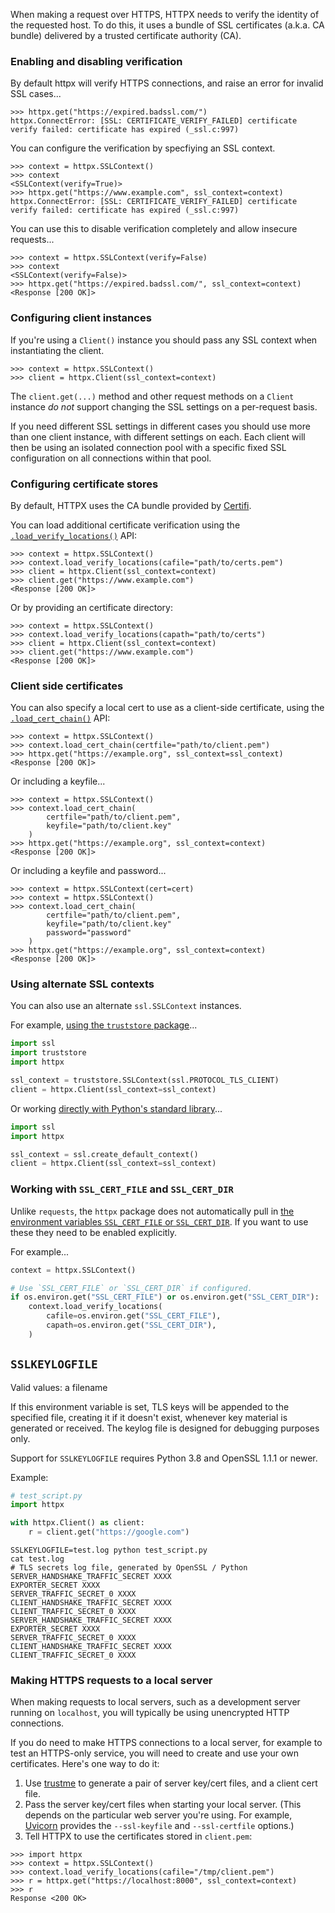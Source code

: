 When making a request over HTTPS, HTTPX needs to verify the identity of the requested host. To do this, it uses a bundle of SSL certificates (a.k.a. CA bundle) delivered by a trusted certificate authority (CA).

### Enabling and disabling verification

By default httpx will verify HTTPS connections, and raise an error for invalid SSL cases...

```pycon
>>> httpx.get("https://expired.badssl.com/")
httpx.ConnectError: [SSL: CERTIFICATE_VERIFY_FAILED] certificate verify failed: certificate has expired (_ssl.c:997)
```

You can configure the verification by specfiying an SSL context.

```pycon
>>> context = httpx.SSLContext()
>>> context
<SSLContext(verify=True)>
>>> httpx.get("https://www.example.com", ssl_context=context)
httpx.ConnectError: [SSL: CERTIFICATE_VERIFY_FAILED] certificate verify failed: certificate has expired (_ssl.c:997)
```

You can use this to disable verification completely and allow insecure requests...

```pycon
>>> context = httpx.SSLContext(verify=False)
>>> context
<SSLContext(verify=False)>
>>> httpx.get("https://expired.badssl.com/", ssl_context=context)
<Response [200 OK]>
```

### Configuring client instances

If you're using a `Client()` instance you should pass any SSL context when instantiating the client.

```pycon
>>> context = httpx.SSLContext()
>>> client = httpx.Client(ssl_context=context)
```

The `client.get(...)` method and other request methods on a `Client` instance *do not* support changing the SSL settings on a per-request basis.

If you need different SSL settings in different cases you should use more than one client instance, with different settings on each. Each client will then be using an isolated connection pool with a specific fixed SSL configuration on all connections within that pool.

### Configuring certificate stores

By default, HTTPX uses the CA bundle provided by [Certifi](https://pypi.org/project/certifi/).

You can load additional certificate verification using the [`.load_verify_locations()`](https://docs.python.org/3/library/ssl.html#ssl.SSLContext.load_verify_locations) API:

```pycon
>>> context = httpx.SSLContext()
>>> context.load_verify_locations(cafile="path/to/certs.pem")
>>> client = httpx.Client(ssl_context=context)
>>> client.get("https://www.example.com")
<Response [200 OK]>
```

Or by providing an certificate directory:

```pycon
>>> context = httpx.SSLContext()
>>> context.load_verify_locations(capath="path/to/certs")
>>> client = httpx.Client(ssl_context=context)
>>> client.get("https://www.example.com")
<Response [200 OK]>
```

### Client side certificates

You can also specify a local cert to use as a client-side certificate, using the [`.load_cert_chain()`](https://docs.python.org/3/library/ssl.html#ssl.SSLContext.load_cert_chain) API:

```pycon
>>> context = httpx.SSLContext()
>>> context.load_cert_chain(certfile="path/to/client.pem")
>>> httpx.get("https://example.org", ssl_context=ssl_context)
<Response [200 OK]>
```

Or including a keyfile...

```pycon
>>> context = httpx.SSLContext()
>>> context.load_cert_chain(
        certfile="path/to/client.pem",
        keyfile="path/to/client.key"
    )
>>> httpx.get("https://example.org", ssl_context=context)
<Response [200 OK]>
```

Or including a keyfile and password...

```pycon
>>> context = httpx.SSLContext(cert=cert)
>>> context = httpx.SSLContext()
>>> context.load_cert_chain(
        certfile="path/to/client.pem",
        keyfile="path/to/client.key"
        password="password"
    )
>>> httpx.get("https://example.org", ssl_context=context)
<Response [200 OK]>
```

### Using alternate SSL contexts

You can also use an alternate `ssl.SSLContext` instances.

For example, [using the `truststore` package](https://truststore.readthedocs.io/)...

```python
import ssl
import truststore
import httpx

ssl_context = truststore.SSLContext(ssl.PROTOCOL_TLS_CLIENT)
client = httpx.Client(ssl_context=ssl_context)
```

Or working [directly with Python's standard library](https://docs.python.org/3/library/ssl.html)...

```python
import ssl
import httpx

ssl_context = ssl.create_default_context()
client = httpx.Client(ssl_context=ssl_context)
```

### Working with `SSL_CERT_FILE` and `SSL_CERT_DIR`

Unlike `requests`, the `httpx` package does not automatically pull in [the environment variables `SSL_CERT_FILE` or `SSL_CERT_DIR`](https://www.openssl.org/docs/manmaster/man3/SSL_CTX_set_default_verify_paths.html). If you want to use these they need to be enabled explicitly.

For example...

```python
context = httpx.SSLContext()

# Use `SSL_CERT_FILE` or `SSL_CERT_DIR` if configured.
if os.environ.get("SSL_CERT_FILE") or os.environ.get("SSL_CERT_DIR"):
    context.load_verify_locations(
        cafile=os.environ.get("SSL_CERT_FILE"),
        capath=os.environ.get("SSL_CERT_DIR"),
    )
```

## `SSLKEYLOGFILE`

Valid values: a filename

If this environment variable is set, TLS keys will be appended to the specified file, creating it if it doesn't exist, whenever key material is generated or received. The keylog file is designed for debugging purposes only.

Support for `SSLKEYLOGFILE` requires Python 3.8 and OpenSSL 1.1.1 or newer.

Example:

```python
# test_script.py
import httpx

with httpx.Client() as client:
    r = client.get("https://google.com")
```

```console
SSLKEYLOGFILE=test.log python test_script.py
cat test.log
# TLS secrets log file, generated by OpenSSL / Python
SERVER_HANDSHAKE_TRAFFIC_SECRET XXXX
EXPORTER_SECRET XXXX
SERVER_TRAFFIC_SECRET_0 XXXX
CLIENT_HANDSHAKE_TRAFFIC_SECRET XXXX
CLIENT_TRAFFIC_SECRET_0 XXXX
SERVER_HANDSHAKE_TRAFFIC_SECRET XXXX
EXPORTER_SECRET XXXX
SERVER_TRAFFIC_SECRET_0 XXXX
CLIENT_HANDSHAKE_TRAFFIC_SECRET XXXX
CLIENT_TRAFFIC_SECRET_0 XXXX
```

### Making HTTPS requests to a local server

When making requests to local servers, such as a development server running on `localhost`, you will typically be using unencrypted HTTP connections.

If you do need to make HTTPS connections to a local server, for example to test an HTTPS-only service, you will need to create and use your own certificates. Here's one way to do it:

1. Use [trustme](https://github.com/python-trio/trustme) to generate a pair of server key/cert files, and a client cert file.
2. Pass the server key/cert files when starting your local server. (This depends on the particular web server you're using. For example, [Uvicorn](https://www.uvicorn.org) provides the `--ssl-keyfile` and `--ssl-certfile` options.)
3. Tell HTTPX to use the certificates stored in `client.pem`:

```pycon
>>> import httpx
>>> context = httpx.SSLContext()
>>> context.load_verify_locations(cafile="/tmp/client.pem")
>>> r = httpx.get("https://localhost:8000", ssl_context=context)
>>> r
Response <200 OK>
```
